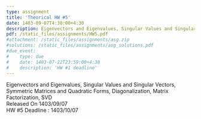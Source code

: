 ```yaml
---
type: assignment
title: 'Theorical HW #5'
date: 1403-09-07T4:30:00+4:30
description: Eigenvectors and Eigenvalues, Singular Values and Singular Vectors, Symmetric Matrices and Quadratic Forms, Diagonalization, Matrix Factorization, SVD
pdf: /static_files/assignments/HW5.pdf
#attachment: /static_files/assignments/asg.zip
#solutions: /static_files/assignments/asg_solutions.pdf
#due_event: 
#    type: due
#    date: 1403-07-22T23:59:00+4:30
#    description: 'HW #1 deadline'
---
```

Eigenvectors and Eigenvalues, Singular Values and Singular Vectors, Symmetric Matrices and Quadratic Forms, Diagonalization, Matrix Factorization, SVD<br>
Released On 1403/09/07<br>
HW #5 Deadline : 1403/10/07

